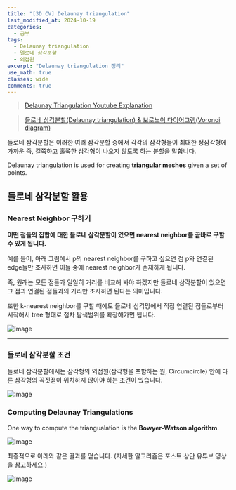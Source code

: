 ```yaml
---
title: "[3D CV] Delaunay triangulation"
last_modified_at: 2024-10-19
categories:
  - 공부
tags:
  - Delaunay triangulation
  - 델로네 삼각분할
  - 외접원
excerpt: "Delaunay triangulation 정리"
use_math: true
classes: wide
comments: true
---
```


> [Delaunay Triangulation Youtube Explanation](https://www.youtube.com/watch?v=GctAunEuHt4)

> [들로네 삼각분할(Delaunay triangulation) & 보로노이 다이어그램(Voronoi diagram)](https://darkpgmr.tistory.com/96)

들로네 삼각분할은 이러한 여러 삼각분할 중에서 각각의 삼각형들이 최대한 정삼각형에 가까운 즉, 길쭉하고 홀쭉한 삼각형이 나오지 않도록 하는 분할을 말합니다.

Delaunay triangulation is used for creating **triangular meshes** given a set of points.

## 들로네 삼각분할 활용

### Nearest Neighbor 구하기

**어떤 점들의 집합에 대한 들로네 삼각분할이 있으면 nearest neighbor를 곧바로 구할 수 있게 됩니다.** 

예를 들어, 아래 그림에서 p의 nearest neighbor를 구하고 싶으면 점 p와 연결된 edge들만 조사하면 이들 중에 nearest neighbor가 존재하게 됩니다.

즉, 원래는 모든 점들과 일일히 거리를 비교해 봐야 하겠지만 들로네 삼각분할이 있으면 그 점과 연결된 점들과의 거리만 조사하면 된다는 의미입니다.

또한 k-nearest neighbor를 구할 때에도 들로네 삼각망에서 직접 연결된 점들로부터 시작해서 tree 형태로 점차 탐색범위를 확장해가면 됩니다.

![image](https://github.com/user-attachments/assets/67052cf8-3691-413e-98ca-bedbe340b2eb)

-----------------------------------------------------------------------------------------

### 들로네 삼각분할 조건

들로네 삼각분할에서는 삼각형의 외접원(삼각형을 포함하는 원, Circumcircle) 안에 다른 삼각형의 꼭짓점이 위치하지 않아야 하는 조건이 있습니다.

![image](https://github.com/user-attachments/assets/40cc7513-2322-4fa2-b2f2-25599f650964)

### Computing Delaunay Triangulations

One way to compute the triangualation is the **Bowyer-Watson algorithm**.

![image](https://github.com/user-attachments/assets/cf9b481b-c883-43a5-979f-0b1d76ce1ad0)

최종적으로 아래와 같은 결과를 얻습니다. (자세한 알고리즘은 포스트 상단 유튜브 영상을 참고하세요.)

![image](https://github.com/user-attachments/assets/511deb7f-49b4-4ef7-8d8b-6bfe46891285)
